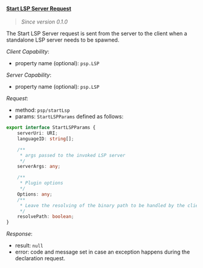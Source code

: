 #### <a href="#start_lsp" name="start_lsp" class="anchor">Start LSP Server Request</a>

> *Since version 0.1.0*

The Start LSP Server request is sent from the server to the client when a standalone LSP server needs to be spawned.

*Client Capability*:

* property name (optional): `psp.LSP`

*Server Capability*:

* property name (optional): `psp.LSP`

*Request*:

* method: `psp/startLsp`
* params: `StartLSPParams` defined as follows:

<div class="anchorHolder"><a href="#startLSPParams" name="StartLSPParams" class="linkableAnchor"></a></div>

```typescript
export interface StartLSPParams {
    serverUri: URI;
    languageID: string[];

    /**
     * args passed to the invoked LSP server
     */
    serverArgs: any;

    /**
     * Plugin options
     */
    Options: any;
    /**
     * Leave the resolving of the binary path to be handled by the client
     */
    resolvePath: boolean;
}
```

*Response*:

* result: `null`
* error: code and message set in case an exception happens during the declaration request.
